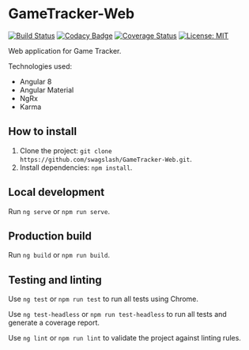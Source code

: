 # GameTracker-Web
[![Build Status](https://travis-ci.com/swagslash/GameTracker-Web.svg?branch=master)](https://travis-ci.com/swagslash/GameTracker-Web)
[![Codacy Badge](https://api.codacy.com/project/badge/Grade/5a332a21fbfd43f986aceda677101f50)](https://www.codacy.com/manual/W3D3/GameTracker-Web?utm_source=github.com&amp;utm_medium=referral&amp;utm_content=swagslash/GameTracker-Web&amp;utm_campaign=Badge_Grade)
[![Coverage Status](https://coveralls.io/repos/github/swagslash/GameTracker-Web/badge.svg?branch=master)](https://coveralls.io/github/swagslash/GameTracker-Web?branch=master)
[![License: MIT](https://img.shields.io/badge/License-MIT-yellow.svg)](https://opensource.org/licenses/MIT)

Web application for Game Tracker.

Technologies used:
- Angular 8
- Angular Material
- NgRx
- Karma

## How to install

1. Clone the project: `git clone https://github.com/swagslash/GameTracker-Web.git`.
2. Install dependencies: `npm install`.

## Local development

Run `ng serve` or `npm run serve`.

## Production build

Run `ng build` or `npm run build`.

## Testing and linting

Use `ng test` or `npm run test` to run all tests using Chrome.

Use `ng test-headless` or `npm run test-headless` to run all tests and generate a coverage report.

Use `ng lint` or `npm run lint` to validate the project against linting rules.

